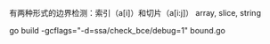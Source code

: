 有两种形式的边界检测：索引（a[i]）和切片（a[i:j]）
array, slice, string

go build -gcflags="-d=ssa/check_bce/debug=1" bound.go